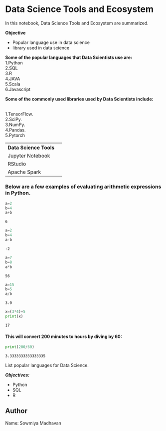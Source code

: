 # Data Science Tools and Ecosystem

In this notebook, Data Science Tools and Ecosystem are summarized.

**Objective**

- Popular language use in data science
- library used in data science

**Some of the popular languages that Data Scientists use are:**
<br>1.Python
<br>2.SQL
<br>3.R
<br>4.JAVA
<br>5.Scala
<br>6.Javascript


**Some of the commonly used libraries used by Data Scientists include:**

<br>1.TensorFlow.
<br>2.SciPy.
<br>3.NumPy.
<br>4.Pandas.
<br>5.Pytorch


<table ><tr><th >Data Science Tools
<tr><td> Jupyter Notebook
<tr><td> RStudio 
<tr><td> Apache Spark<td><tr><table>

### Below are a few examples of evaluating arithmetic expressions in Python.



```python
a=2
b=4
a+b
```




    6




```python
a=2
b=4
a-b
```




    -2




```python
a=7
b=8
a*b
```




    56




```python
a=15
b=5
a/b
```




    3.0




```python
x=(3*4)+5
print(x)
```

    17


#### This will convert 200 minutes to hours by diving by 60:



```python
print(200/60)
```

    3.3333333333333335


List popular languages for Data Science.

***Objectives:***

- Python
- SQL
- R

## Author
Name: Sowmiya Madhavan


```python

```
